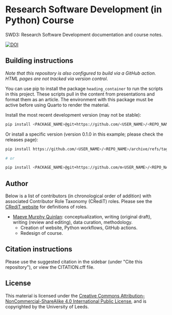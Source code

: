 # Research Software Development (in Python) Course

SWD3: Research Software Development documentation and course notes.

[![DOI](https://zenodo.org/badge/<GITHUB_ID>.svg)](https://zenodo.org/badge/latestdoi/<GITHUB_ID>)

## Building instructions

*Note that this repository is also configured to build via a GitHub action. HTML pages are not tracked via version control*.

You can use pip to install the package `heading_container` to run the scripts in this project. These scripts pull in the content from presentations and format them as an article. The environment with this package must be active before using Quarto to render the material.

Install the most recent development version (may not be stable):

```bash
pip install <PACKAGE_NAME>@git+https://github.com/<USER_NAME>/<REPO_NAME>
```

Or install a specific version (version 0.1.0 in this example; please check the releases page):

```bash
pip install https://github.com/<USER_NAME>/<REPO_NAME>/archive/refs/tags/v0.1.0.tar.gz

# or

pip install <PACKAGE_NAME>@git+https://github.com/m<USER_NAME>/<REPO_NAME>@v0.1.0
```

## Author

Below is a list of contributors (in chronological order of addition) with associated Contributor Role Taxonomy (CRediT) roles. Please see the [CRediT website](https://credit.niso.org/) for definitions of roles.

- [Maeve Murphy Quinlan](https://orcid.org/0000-0003-2958-1008): conceptualization, writing (original draft), writing (review and editing), data curation, methodology.
  - Creation of website, Python workflows, GitHub actions.
  - Redesign of course.

## Citation instructions

Please use the suggested citation in the sidebar (under "Cite this repository"), or view the CITATION.cff file.

## License

This material is licensed under the [Creative Commons Attribution-NonCommercial-ShareAlike 4.0 International Public License](https://creativecommons.org/licenses/by-nc-sa/4.0/), and is copyrighted by the University of Leeds.